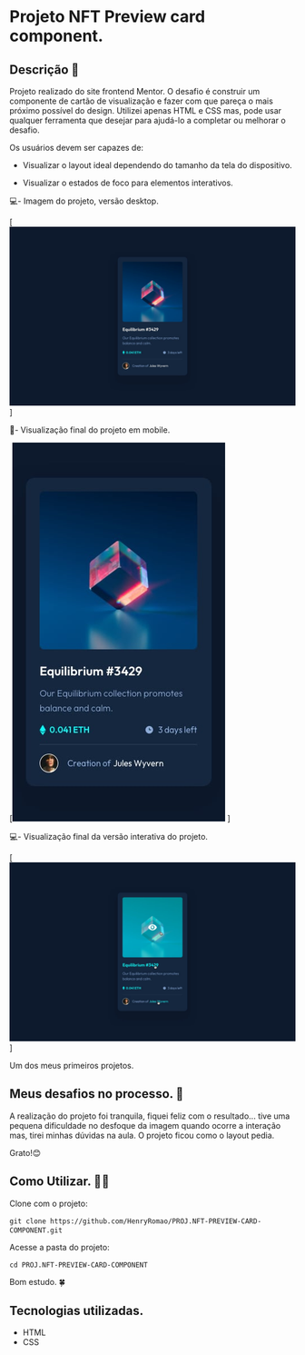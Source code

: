 # Projeto NFT Preview card component.

## Descrição 📝
Projeto realizado do site frontend Mentor. O desafio é construir um componente de cartão de visualização e fazer com que pareça o mais próximo possível do design. Utilizei apenas HTML e CSS mas, pode usar qualquer ferramenta que desejar para ajudá-lo a completar  ou melhorar o desafio.

Os usuários devem ser capazes de:

- Visualizar o layout ideal dependendo do tamanho da tela do dispositivo.

- Visualizar o estados de foco para elementos interativos. 

💻- Imagem do projeto, versão desktop.

[<img src="./Src/Img-Design/desktop-design.jpg" alt="imgem final da versão para desktop">]

📱- Visualização final do projeto em mobile.

[<img src="./Src/Img-Design/mobile-design.jpg" alt="imgem final da versão para mobile">
]

💻- Visualização final da versão interativa do projeto.

[<img src="./Src/Img-Design/active-states.jpg" alt="imgem final da versão interativa.">
]

Um dos meus primeiros projetos.

## Meus desafios no processo. 🤯
A realização do projeto foi tranquila, fiquei feliz com o resultado... tive uma pequena dificuldade no desfoque da imagem quando ocorre a interação mas, tirei minhas dúvidas na aula. O projeto ficou como o layout pedia. 

Grato!😊

## Como Utilizar. 👨‍💻

Clone com o projeto:
```
git clone https://github.com/HenryRomao/PROJ.NFT-PREVIEW-CARD-COMPONENT.git
```

Acesse a pasta do projeto:
```
cd PROJ.NFT-PREVIEW-CARD-COMPONENT 
```

Bom estudo. 🍀

## Tecnologias utilizadas. 
- HTML
- CSS